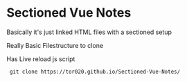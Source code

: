 # Sectioned Vue Notes

Basically it's just linked HTML files with a sectioned setup

Really Basic Filestructure to clone

Has Live reload js script 


 ``` git clone https://tor020.github.io/Sectioned-Vue-Notes/```

